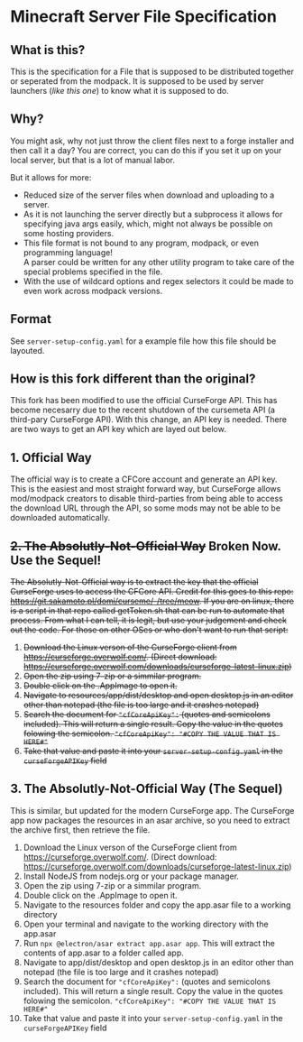 # Minecraft Server File Specification

## What is this?
This is the specification for a File that is supposed to be distributed together or seperated from the modpack.
It is supposed to be used by server launchers (_like this one_) to know what it is supposed to do.

## Why?
You might ask, why not just throw the client files next to a forge installer and then call it a day?
You are correct, you can do this if you set it up on your local server, but that is a lot of manual labor.

But it allows for more:
* Reduced size of the server files when download and uploading to a server.
* As it is not launching the server directly but a subprocess it allows for specifying java args easily, 
    which, might not always be possible on some hosting providers.
* This file format is not bound to any program, modpack, or even programming language!  
    A parser could be written for any other utility program to take care of the special problems specified in the file.      
* With the use of wildcard options and regex selectors it could be made to even work across modpack versions.

## Format
See `server-setup-config.yaml` for a example file how this file should be layouted.

## How is this fork different than the original?
This fork has been modified to use the official CurseForge API. This has become necesarry due to the recent shutdown of the cursemeta API (a third-pary CurseForge API). With this change, an API key is needed. There are two ways to get an API key which are layed out below.

## 1. Official Way
The official way is to create a CFCore account and generate an API key. This is the easiest and most straight forward way, but CurseForge allows mod/modpack creators to disable third-parties from being able to access the download URL through the API, so some mods may not be able to be downloaded automatically.

## ~~2. The Absolutly-Not-Official Way~~ Broken Now. Use the Sequel!
~~The Absolutly-Not-Official way is to extract the key that the official CurseForge uses to access the CFCore API. Credit for this goes to this repo: https://git.sakamoto.pl/domi/curseme/-/tree/meow. If you are on linux, there is a script in that repo called getToken.sh that can be run to automate that process. From what I can tell, it is legit, but use your judgement and check out the code. For those on other OSes or who don't want to run that script:~~
1. ~~Download the Linux verson of the CurseForge client from https://curseforge.overwolf.com/. (Direct download: https://curseforge.overwolf.com/downloads/curseforge-latest-linux.zip)~~
2. ~~Open the zip using 7-zip or a simmilar program.~~
3. ~~Double click on the .AppImage to open it.~~
4. ~~Navigate to resources/app/dist/desktop and open desktop.js in an editor other than notepad (the file is too large and it crashes notepad)~~
5. ~~Search the document for `"cfCoreApiKey":` (quotes and semicolons included). This will return a single result. Copy the value in the quotes folowing the semicolon. 
    `"cfCoreApiKey": "#COPY THE VALUE THAT IS HERE#"`~~
6. ~~Take that value and paste it into your `server-setup-config.yaml` in the `curseForgeAPIKey` field~~

## 3. The Absolutly-Not-Official Way (The Sequel) 
This is similar, but updated for the modern CurseForge app. The CurseForge app now packages the resources in an asar archive, so you need to extract the archive first, then retrieve the file.
1. Download the Linux verson of the CurseForge client from https://curseforge.overwolf.com/. (Direct download: https://curseforge.overwolf.com/downloads/curseforge-latest-linux.zip)
2. Install NodeJS from nodejs.org or your package manager.
3. Open the zip using 7-zip or a simmilar program.
4. Double click on the .AppImage to open it.
5. Navigate to the resources folder and copy the app.asar file to a working directory
6. Open your terminal and navigate to the working directory with the app.asar
7. Run `npx @electron/asar extract app.asar app`. This will extract the contents of app.asar to a folder called app.
8.  Navigate to app/dist/desktop and open desktop.js in an editor other than notepad (the file is too large and it crashes notepad)
9. Search the document for `"cfCoreApiKey":` (quotes and semicolons included). This will return a single result. Copy the value in the quotes folowing the semicolon. 
    `"cfCoreApiKey": "#COPY THE VALUE THAT IS HERE#"`
10. Take that value and paste it into your `server-setup-config.yaml` in the `curseForgeAPIKey` field
